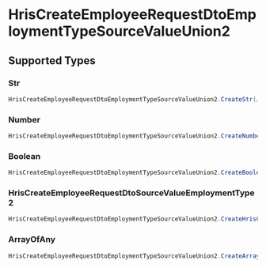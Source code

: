 # HrisCreateEmployeeRequestDtoEmploymentTypeSourceValueUnion2


## Supported Types

### Str

```csharp
HrisCreateEmployeeRequestDtoEmploymentTypeSourceValueUnion2.CreateStr(/* values here */);
```

### Number

```csharp
HrisCreateEmployeeRequestDtoEmploymentTypeSourceValueUnion2.CreateNumber(/* values here */);
```

### Boolean

```csharp
HrisCreateEmployeeRequestDtoEmploymentTypeSourceValueUnion2.CreateBoolean(/* values here */);
```

### HrisCreateEmployeeRequestDtoSourceValueEmploymentType2

```csharp
HrisCreateEmployeeRequestDtoEmploymentTypeSourceValueUnion2.CreateHrisCreateEmployeeRequestDtoSourceValueEmploymentType2(/* values here */);
```

### ArrayOfAny

```csharp
HrisCreateEmployeeRequestDtoEmploymentTypeSourceValueUnion2.CreateArrayOfAny(/* values here */);
```

